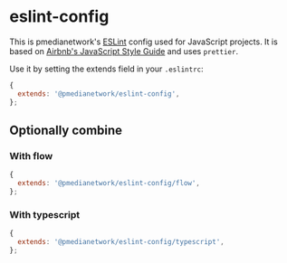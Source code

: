 # eslint-config

This is pmedianetwork's [ESLint](http://eslint.org) config used for JavaScript projects.
It is based on [Airbnb's JavaScript Style Guide](https://github.com/airbnb/javascript) and uses `prettier`.

Use it by setting the extends field in your `.eslintrc`:

```js
{
  extends: '@pmedianetwork/eslint-config',
};
```

## Optionally combine

### With flow

```js
{
  extends: '@pmedianetwork/eslint-config/flow',
};
```

### With typescript 

```js
{
  extends: '@pmedianetwork/eslint-config/typescript',
};
```
